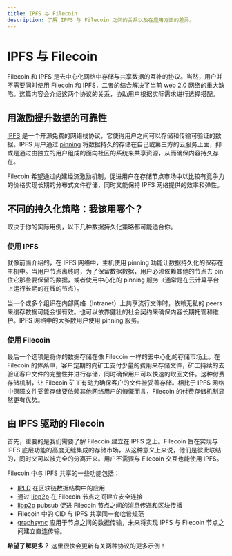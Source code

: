```yaml
---
title: IPFS 与 Filecoin
description: 了解 IPFS 与 Filecoin 之间的关系以及在应用方面的差异。
---
```


# IPFS 与 Filecoin

Filecoin 和 IPFS 是去中心化网络中存储与共享数据的互补的协议。当然，用户并不需要同时使用 Filecoin 和 IPFS，二者的结合解决了当前 web 2.0 网络的重大缺陷。这篇内容会介绍这两个协议的关系，协助用户根据实际需求进行选择搭配。

## 用激励提升数据的可靠性

[IPFS](https://ipfs.io) 是一个开源免费的网络栈协议，它使得用户之间可以存储和传输可验证的数据。IPFS 用户通过 [pinning](https://docs-beta.ipfs.io/concepts/persistence/#pinning-in-context) 将数据持久的存储在自己或第三方的云服务上面，抑或是通过由独立的用户组成的面向社区的系统来共享资源，从而确保内容持久存在。

Filecoin 希望通过内建经济激励机制，促进用户在存储节点市场中以比较有竞争力的价格实现长期的分布式文件存储，同时又能保持 IPFS 网络提供的效率和弹性。

## 不同的持久化策略：我该用哪个？

取决于你的实际用例，以下几种数据持久化策略都可能适合你。

### 使用 IPFS

就像前面介绍的，在 IPFS 网络中，主机使用 pinning 功能让数据持久化的保存在主机中。当用户节点离线时，为了保留数据数据，用户必须依赖其他的节点去 pin 住它那些要保留的数据，或者使用中心化的 pinning 服务（通常是在云计算平台上运行长期的在线的节点）。

当一个或多个组织在内部网络（Intranet）上共享流行文件时，依赖无私的 peers 来缓存数据可能会很有效。也可以依靠健壮的社会契约来确保内容长期托管和维护。IPFS 网络中的大多数用户使用 pinning 服务。

### 使用 Filecoin

最后一个选项是将你的数据存储在像 Filecoin 一样的去中心化的存储市场上。在 Filecoin 的体系中，客户定期的向矿工支付少量的费用来存储文件，矿工持续的去验证客户文件的完整性并进行存储，同时确保用户可以快速的取回文件。这种付费存储机制，让 Filecoin 矿工有动力确保客户的文件被妥善存储。相比于 IPFS 网络中保障文件妥善存储要依赖其他网络用户的慷慨而言，Filecoin 的付费存储机制显然更有优势。

## 由 IPFS 驱动的 Filecoin

首先，重要的是我们需要了解 Filecoin 建立在 IPFS 之上。Filecoin 旨在实现与 IPFS 底层功能的高度无缝集成的存储市场，从这种意义上来说，他们是彼此联结的，同时又可以被完全的分离开来。用户不需要与 Filecoin 交互也能使用 IPFS。

Filecoin 中与 IPFS 共享的一些功能包括：

- [IPLD](https://ipld.io/) 在区块链数据结构中的应用
- 通过 [libp2p](https://libp2p.io/) 在 Filecoin 节点之间建立安全连接
- [libp2p](https://libp2p.io/) pubsub 促进 Filecoin 节点之间的消息传递和区块传播
- Filecoin 中的 CID 与 IPFS 共享同一套哈希规范
- [graphsync](https://github.com/ipfs/go-graphsync) 应用于节点之间的数据传输，未来将实现 IPFS 与 Filecoin 节点之间建立直连传输。

**希望了解更多？** 这里很快会更新有关两种协议的更多示例！
